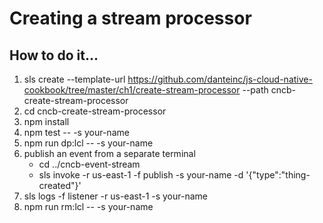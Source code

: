 # Creating a stream processor

## How to do it...
1. sls create --template-url https://github.com/danteinc/js-cloud-native-cookbook/tree/master/ch1/create-stream-processor --path cncb-create-stream-processor
2. cd cncb-create-stream-processor
3. npm install
4. npm test -- -s your-name
5. npm run dp:lcl -- -s your-name
6. publish an event from a separate terminal
   * cd ../cncb-event-stream
   * sls invoke -r us-east-1 -f publish -s your-name -d '{"type":"thing-created"}'
7. sls logs -f listener -r us-east-1 -s your-name
8. npm run rm:lcl -- -s your-name
